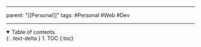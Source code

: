 
---
parent: "[[Personal]]"
tags:
	#Personal
	#Web
	#Dev


---

<details open markdown="block">
  <summary>
    Table of contents
  </summary>
  {: .text-delta }
1. TOC
{:toc}
</details>
